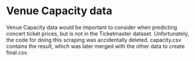 # Venue Capacity data

Venue Capacity data would be important to consider when predicting concert ticket prices, but is not in the Ticketmaster dataset. Unfortunately, the code for doing this scraping was accidentally deleted. capacity.csv contains the result, which was later merged with the other data to create final.csv.
